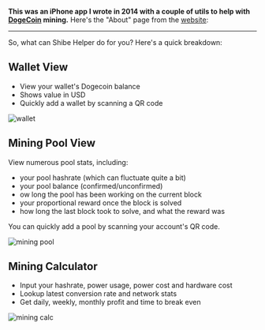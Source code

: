 **This was an iPhone app I wrote in 2014 with a couple of utils to help with [DogeCoin](http://dogecoin.com) mining.**
Here's the "About" page from the [website](shibehelper.com):

----------------------------------------

So, what can Shibe Helper do for you? Here's a quick breakdown:
 
##  Wallet View

* View your wallet's Dogecoin balance
* Shows value in USD
* Quickly add a wallet by scanning a QR code

![wallet](http://shibehelper.com/wp-content/uploads/2014/03/wallet_4-cropped-175x300.png)


## Mining Pool View

View numerous pool stats, including:

* your pool hashrate (which can fluctuate quite a bit)
* your pool balance (confirmed/unconfirmed)
* ow long the pool has been working on the current block
* your proportional reward once the block is solved
* how long the last block took to solve, and what the reward was

You can quickly add a pool by scanning your account's QR code.

![mining pool](http://shibehelper.com/wp-content/uploads/2014/03/mining_pool_4-cropped-175x300.png)


## Mining Calculator

* Input your hashrate, power usage, power cost and hardware cost
* Lookup latest conversion rate and network stats
* Get daily, weekly, monthly profit and time to break even

![mining calc](http://shibehelper.com/wp-content/uploads/2014/03/mining_calc_4-cropped-175x300.png)
